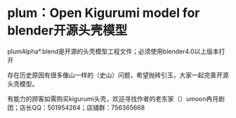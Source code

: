 # plum：Open Kigurumi model for blender开源头壳模型
plumAlpha*.blend是开源的头壳模型工程文件；必须使用blender4.0以上版本打开
  
存在历史原因有很多像山一样的（史山）问题，希望抛砖引玉，大家一起完善开源头壳模型。

有能力的顾客如需购买kigurumi头壳，欢迎寻找作者的老东家（）umoon冉月剧团；店长QQ：501954264；店铺群：756365668 
